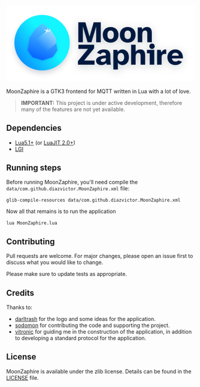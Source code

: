 <p align="center">
 <a href="https://github.com/diazvictor/MoonZaphire"><img src="https://github.com/diazvictor/MoonZaphire/raw/v3.0/logo.svg" alt="Logo"></a>
</p>

MoonZaphire is a GTK3 frontend for MQTT written in Lua with a lot of love.

> **IMPORTANT:** This project is under active development, therefore many 
> of the features are not yet available.

## Dependencies

- [Lua5.1+](https://www.lua.org/download.html) (or [LuaJIT 2.0+](https://luajit.org/))
- [LGI](https://github.com/pavouk/lgi)

## Running steps

Before running MoonZaphire, you'll need compile the `data/com.github.diazvictor.MoonZaphire.xml` file:

```
glib-compile-resources data/com.github.diazvictor.MoonZaphire.xml
```

Now all that remains is to run the application

```
lua MoonZaphire.lua
```

## Contributing

Pull requests are welcome. For major changes, please open an issue first to discuss what you would like to change.

Please make sure to update tests as appropriate.

## Credits

Thanks to:
- [darltrash](https://github.com/darltrash) for the logo and some ideas for the application.
- [sodomon](https://github.com/sodomon2) for contributing the code and supporting the project.
- [vitronic](https://gitlab.com/vitronic) for guiding me in the construction of the application, in addition to developing a standard protocol for the application.

## License

MoonZaphire is available under the zlib license. Details can be found in the [LICENSE](LICENSE) file.
